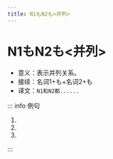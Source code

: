 ```yaml
---
title: N1もN2も<并列>
---
```


# N1もN2も<并列>

- 意义：表示并列关系。
- 接续：名词1+も+名词2+も
- 译文：`N1和N2都......`

::: info 例句

1. <grammer-content sentence="[中国語/ちゅうごくご]は[聞/き]き[取/と]り**も**[発音/はつおん]**も**とても難むずかしいですね。" trans='中文的听力和发音真的都挺难的呢。' />
1. <grammer-content sentence="[陳/ちん][先生/せんせい]**も**[呉/ご][先生/せんせい]**も**[京華大学/きょうかだいがく]の[先生/せんせい]です。" trans='陈老师和吴老师都是京华大学的老师。' />
1. <grammer-content sentence="[高橋/たかはし]さん**も**[鈴木/すずき]さん**も**[留学生/りゅうがくせい]です。" trans='高桥和铃木都是留学生。' />

:::
